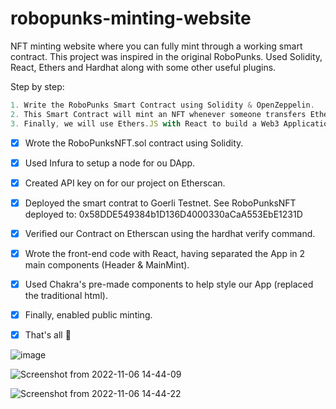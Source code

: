 # robopunks-minting-website
NFT minting website where you can fully mint through a working smart contract. This project was inspired in the original RoboPunks.
Used Solidity, React, Ethers and Hardhat along with some other useful plugins.

Step by step:
```jsx
1. Write the RoboPunks Smart Contract using Solidity & OpenZeppelin.
2. This Smart Contract will mint an NFT whenever someone transfers Ethereum to the Smart Contract.
3. Finally, we will use Ethers.JS with React to build a Web3 Application that provides a Front-End interface where people can interact with the Smart Contract.
```

- [x] Wrote the RoboPunksNFT.sol contract using Solidity.
- [x] Used Infura to setup a node for ou DApp.
- [x] Created API key on for our project on Etherscan.
- [x] Deployed the smart contrat to Goerli Testnet. See RoboPunksNFT deployed to: 0x58DDE549384b1D136D4000330aCaA553EbE1231D
- [x] Verified our Contract on Etherscan using the hardhat verify command.
- [x] Wrote the front-end code with React, having separated the App in 2 main components (Header & MainMint).
- [x] Used Chakra's pre-made components to help style our App (replaced the traditional html).
- [x] Finally, enabled public minting.
- [x] That's all :tada:



![image](https://user-images.githubusercontent.com/55801579/200177275-47b53937-900a-4793-82f2-b42ffc181370.png)

![Screenshot from 2022-11-06 14-44-09](https://user-images.githubusercontent.com/55801579/200177497-94c9c87f-18a4-41bf-9b6c-037a590ab6e0.png)

![Screenshot from 2022-11-06 14-44-22](https://user-images.githubusercontent.com/55801579/200177460-824bbb20-5ad3-4a2a-94e9-317b36da686c.png)
